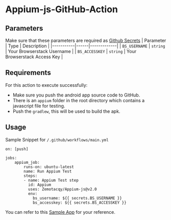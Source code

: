 # Appium-js-GitHub-Action

## Parameters
Make sure that these parameters are required as [Github Secrets](https://help.github.com/en/actions/configuring-and-managing-workflows/creating-and-storing-encrypted-secrets)
| Parameter | Type | Description |
|-----------|------|-------------|
| `BS_USERNAME` | `string` | Your Browserstack Username |
| `BS_ACCESSKEY` | `string` | Your Browserstack Access Key |

## Requirements
For this action to execute successfully:
- Make sure you push the android app source code to GitHub.
- There is an `appium` folder in the root directory which contains a javascript file for testing.
- Push the `gradlew`, this will be used to build the apk.

## Usage
Sample Snippet for `/.github/workflows/main.yml`
```
on: [push]

jobs:
    appium_job:
        runs-on: ubuntu-latest
        name: Run Appium Test
        steps:
        - name: Appium Test step
          id: Appium
          uses: Zemotacqy/Appium-js@v2.0
          env: 
            bs_username: ${{ secrets.BS_USERNAME }}
            bs_accesskey: ${{ secrets.BS_ACCESSKEY }}  
```

You can refer to this [Sample App](https://github.com/Zemotacqy/Sample-Appium-js) for your reference.
